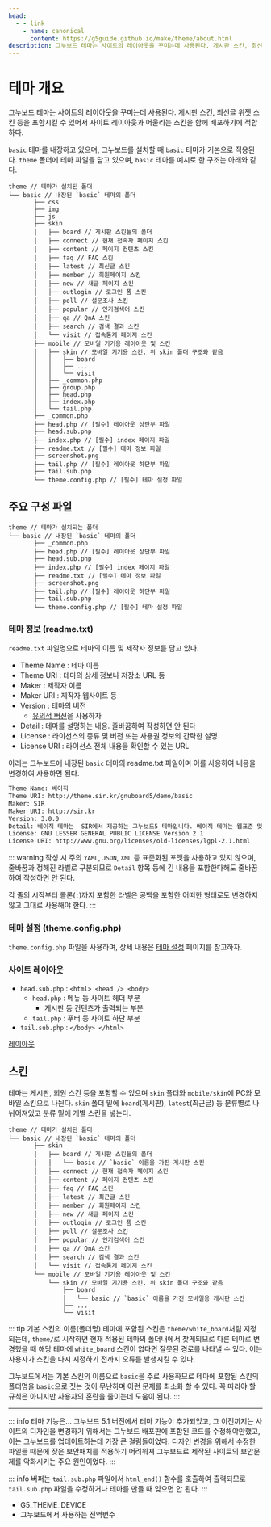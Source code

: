 ```yaml
---
head:
  - - link
    - name: canonical
      content: https://g5guide.github.io/make/theme/about.html
description: 그누보드 테마는 사이트의 레이아웃을 꾸미는데 사용된다. 게시판 스킨, 최신글 위젯 스킨 등을 포함시킬 수 있어서 사이트 레이아웃과 어울리는 스킨을 함께 배포하기에 적합하다.
---
```


# 테마 개요

그누보드 테마는 사이트의 레이아웃을 꾸미는데 사용된다. 게시판 스킨, 최신글 위젯 스킨 등을 포함시킬 수 있어서 사이트 레이아웃과 어울리는 스킨을 함께 배포하기에 적합하다.

`basic` 테마를 내장하고 있으며, 그누보드를 설치할 때 `basic` 테마가 기본으로 적용된다. `theme` 폴더에 테마 파일을 담고 있으며, `basic` 테마를 예시로 한 구조는 아래와 같다.

```txt{2}
theme // 테마가 설치된 폴더
└── basic // 내장된 `basic` 테마의 폴더
       ├── css
       ├── img
       ├── js
       ├── skin
       │   ├── board // 게시판 스킨들의 폴더
       │   ├── connect // 현재 접속자 페이지 스킨
       │   ├── content // 페이지 컨텐츠 스킨
       │   ├── faq // FAQ 스킨
       │   ├── latest // 최신글 스킨
       │   ├── member // 회원페이지 스킨
       │   ├── new // 새글 페이지 스킨
       │   ├── outlogin // 로그인 폼 스킨
       │   ├── poll // 설문조사 스킨
       │   ├── popular // 인기검색어 스킨
       │   ├── qa // QnA 스킨
       │   ├── search // 검색 결과 스킨
       │   └── visit // 접속통계 페이지 스킨
       ├── mobile // 모바일 기기용 레이아웃 및 스킨
       │   ├── skin // 모바일 기기용 스킨. 위 skin 폴더 구조와 같음
       │   │   ├── board
       │   │   ├── ...
       │   │   └── visit
       │   ├── _common.php
       │   ├── group.php
       │   ├── head.php
       │   ├── index.php
       │   └── tail.php
       ├── _common.php
       ├── head.php // [필수] 레이아웃 상단부 파일
       ├── head.sub.php
       ├── index.php // [필수] index 페이지 파일
       ├── readme.txt // [필수] 테마 정보 파일
       ├── screenshot.png
       ├── tail.php // [필수] 레이아웃 하단부 파일
       ├── tail.sub.php
       └── theme.config.php // [필수] 테마 설정 파일
```

## 주요 구성 파일

```txt{4,6,7,9,11}
theme // 테마가 설치되는 폴더
└── basic // 내장된 `basic` 테마의 폴더
       ├── _common.php
       ├── head.php // [필수] 레이아웃 상단부 파일
       ├── head.sub.php
       ├── index.php // [필수] index 페이지 파일
       ├── readme.txt // [필수] 테마 정보 파일
       ├── screenshot.png
       ├── tail.php // [필수] 레이아웃 하단부 파일
       ├── tail.sub.php
       └── theme.config.php // [필수] 테마 설정 파일
```

### 테마 정보 (readme.txt)

`readme.txt` 파일명으로 테마의 이름 및 제작자 정보를 담고 있다.

- Theme Name : 테마 이름
- Theme URI : 테마의 상세 정보나 저장소 URL 등
- Maker : 제작자 이름
- Maker URI : 제작자 웹사이트 등
- Version : 테마의 버전
  - [유의적 버전](https://semver.org/lang/ko/)을 사용하자
- Detail : 테마를 설명하는 내용. 줄바꿈하여 작성하면 안 된다
- License : 라이선스의 종류 및 버전 또는 사용권 정보의 간략한 설명
- License URI : 라이선스 전체 내용을 확인할 수 있는 URL

아래는 그누보드에 내장된 `basic` 테마의 readme.txt 파일이며 이를 사용하여 내용을 변경하여 사용하면 된다.

```txt
Theme Name: 베이직
Theme URI: http://theme.sir.kr/gnuboard5/demo/basic
Maker: SIR
Maker URI: http://sir.kr
Version: 3.0.0
Detail: 베이직 테마는  SIR에서 제공하는 그누보드5 테마입니다. 베이직 테마는 웹표준 및 접근성을 준수합니다.
License: GNU LESSER GENERAL PUBLIC LICENSE Version 2.1
License URI: http://www.gnu.org/licenses/old-licenses/lgpl-2.1.html
```

::: warning 작성 시 주의
`YAML`, `JSON`, `XML` 등 표준화된 포맷을 사용하고 있지 않으며, 줄바꿈과 정해진 라벨로 구분되므로 `Detail` 항목 등에 긴 내용을 포함한다해도 줄바꿈하여 작성하면 안 된다.

각 줄의 시작부터 콜론(`:`)까지 포함한 라벨은 공백을 포함한 어떠한 형태로도 변경하지않고 그대로 사용해야 한다.
:::

### 테마 설정 (theme.config.php)

`theme.config.php` 파일을 사용하며, 상세 내용은 [테마 설정](/make/theme/config) 페이지를 참고하자.

### 사이트 레이아웃

- `head.sub.php` : `<html> <head /> <body>`
  - `head.php` : 메뉴 등 사이트 헤더 부분
    - 게시판 등 컨텐츠가 출력되는 부분
  - `tail.php` : 푸터 등 사이트 하단 부분
- `tail.sub.php` : `</body> </html>`

[레이아웃](/make/theme/layout)

## 스킨

테마는 게시판, 회원 스킨 등을 포함할 수 있으며 `skin` 폴더와 `mobile/skin`에 PC와 모바일 스킨으로 나뉜다. `skin` 폴더 밑에 `board`(게시판), `latest`(최근글) 등 분류별로 나뉘어져있고 분류 밑에 개별 스킨을 넣는다.

```txt{3,5,19,21}
theme // 테마가 설치된 폴더
└── basic // 내장된 `basic` 테마의 폴더
       ├── skin
       │   ├── board // 게시판 스킨들의 폴더
       │   │   └── basic // `basic` 이름을 가진 게시판 스킨
       │   ├── connect // 현재 접속자 페이지 스킨
       │   ├── content // 페이지 컨텐츠 스킨
       │   ├── faq // FAQ 스킨
       │   ├── latest // 최근글 스킨
       │   ├── member // 회원페이지 스킨
       │   ├── new // 새글 페이지 스킨
       │   ├── outlogin // 로그인 폼 스킨
       │   ├── poll // 설문조사 스킨
       │   ├── popular // 인기검색어 스킨
       │   ├── qa // QnA 스킨
       │   ├── search // 검색 결과 스킨
       │   └── visit // 접속통계 페이지 스킨
       └── mobile // 모바일 기기용 레이아웃 및 스킨
           └── skin // 모바일 기기용 스킨. 위 skin 폴더 구조와 같음
               ├── board
               │   └── basic // `basic` 이름을 가진 모바일용 게시판 스킨
               ├── ...
               └── visit
```

::: tip 기본 스킨의 이름(폴더명)
테마에 포함된 스킨은 `theme/white_board`처럼 지정되는데, `theme/`로 시작하면 현재 적용된 테마의 폴더내에서 찾게되므로 다른 테마로 변경했을 때 해당 테마에 `white_board` 스킨이 없다면 잘못된 경로를 나타낼 수 있다. 이는 사용자가 스킨을 다시 지정하기 전까지 오류를 발생시킬 수 있다.

그누보드에서는 기본 스킨의 이름으로 `basic`을 주로 사용하므로 테마에 포함된 스킨의 폴더명을 `basic`으로 짓는 것이 무난하며 이런 문제를 최소화 할 수 있다. 꼭 따라야 할 규칙은 아니지만 사용자의 혼란을 줄이는데 도움이 된다.
:::

---

::: info 테마 기능은...
그누보드 5.1 버전에서 테마 기능이 추가되었고, 그 이전까지는 사이트의 디자인을 변경하기 위해서는 그누보드 배포판에 포함된 코드를 수정해야만했고, 이는 그누보드를 업데이트하는데 가장 큰 걸림돌이었다. 디자인 변경을 위해서 수정한 파일들 때문에 잦은 보안패치를 적용하기 어려워져 그누보드로 제작된 사이트의 보안문제를 악화시키는 주요 원인이었다.
:::

::: info
버퍼는 `tail.sub.php` 파일에서 `html_end()` 함수를 호출하여 출력되므로 `tail.sub.php` 파일을 수정하거나 테마를 만들 때 잊으면 안 된다.
:::

- G5_THEME_DEVICE
- 그누보드에서 사용하는 전역변수
